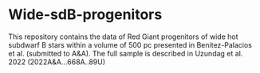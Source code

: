 # Wide-sdB-progenitors
This repository contains the data of Red Giant progenitors of wide hot subdwarf B stars within a volume of 500 pc presented in Benitez-Palacios et al. (submitted to A&A). The full sample is described in Uzundag et al. 2022 (2022A&A...668A..89U)

